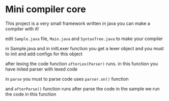 # Mini compiler core

This project is a very small framework written in java you can make a compiler with it!

edit `Sample.java` file, `Main.java` and `SyntaxTree.java` to make your compiler

in Sample.java and in initLexer function you get a lexer object and you must to init and add configs for this object

after lexing the code function `afterLex(Parser)` runs. in this function you have inited parser with lexed code

in `parse` you must to parse code uses `parser.on()` function

and `afterParse()` function runs after parse the code in the sample we run the code in this function
